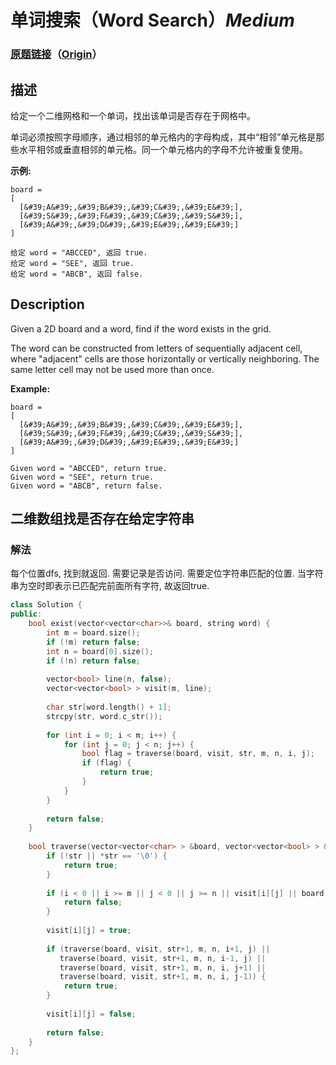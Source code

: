 # 单词搜索（Word Search）*Medium*
### [原题链接](https://leetcode-cn.com/problems/word-search)（[Origin](https://leetcode.com/problems/word-search)）
## 描述
给定一个二维网格和一个单词，找出该单词是否存在于网格中。

单词必须按照字母顺序，通过相邻的单元格内的字母构成，其中&ldquo;相邻&rdquo;单元格是那些水平相邻或垂直相邻的单元格。同一个单元格内的字母不允许被重复使用。

**示例:**
```
board =
[
  [&#39;A&#39;,&#39;B&#39;,&#39;C&#39;,&#39;E&#39;],
  [&#39;S&#39;,&#39;F&#39;,&#39;C&#39;,&#39;S&#39;],
  [&#39;A&#39;,&#39;D&#39;,&#39;E&#39;,&#39;E&#39;]
]

给定 word = "ABCCED", 返回 true.
给定 word = "SEE", 返回 true.
给定 word = "ABCB", 返回 false.
```

## Description
Given a 2D board and a word, find if the word exists in the grid.

The word can be constructed from letters of sequentially adjacent cell, where "adjacent" cells are those horizontally or vertically neighboring. The same letter cell may not be used more than once.

**Example:**
```
board =
[
  [&#39;A&#39;,&#39;B&#39;,&#39;C&#39;,&#39;E&#39;],
  [&#39;S&#39;,&#39;F&#39;,&#39;C&#39;,&#39;S&#39;],
  [&#39;A&#39;,&#39;D&#39;,&#39;E&#39;,&#39;E&#39;]
]

Given word = "ABCCED", return true.
Given word = "SEE", return true.
Given word = "ABCB", return false.
```


## 二维数组找是否存在给定字符串
### 解法
每个位置dfs, 找到就返回. 需要记录是否访问. 需要定位字符串匹配的位置. 当字符串为空时即表示已匹配完前面所有字符, 故返回true.
```c++
class Solution {
public:
    bool exist(vector<vector<char>>& board, string word) {
        int m = board.size();
        if (!m) return false;
        int n = board[0].size();
        if (!n) return false;
        
        vector<bool> line(n, false);
        vector<vector<bool> > visit(m, line);
        
        char str[word.length() + 1];
        strcpy(str, word.c_str());
        
        for (int i = 0; i < m; i++) {
            for (int j = 0; j < n; j++) {
                bool flag = traverse(board, visit, str, m, n, i, j);
                if (flag) {
                    return true;
                }
            }
        }
        
        return false;
    } 
    
    bool traverse(vector<vector<char> > &board, vector<vector<bool> > &visit, char *str, int m, int n, int i, int j) {
        if (!str || *str == '\0') {
            return true;
        }
        
        if (i < 0 || i >= m || j < 0 || j >= n || visit[i][j] || board[i][j] != str[0]) {
            return false;
        }
        
        visit[i][j] = true;
        
        if (traverse(board, visit, str+1, m, n, i+1, j) ||
           traverse(board, visit, str+1, m, n, i-1, j) ||
           traverse(board, visit, str+1, m, n, i, j+1) ||
           traverse(board, visit, str+1, m, n, i, j-1)) {
            return true;
        }
        
        visit[i][j] = false;
        
        return false;
    }
};
```